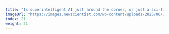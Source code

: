```yaml
---
title: "Is superintelligent AI just around the corner, or just a sci-fi dream?"
imageUrl: "https://images.newscientist.com/wp-content/uploads/2025/06/13102402/SEI_255250069.jpg?width=788"
index: 21
weight: 21
---
```

